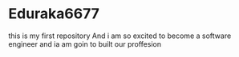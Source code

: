 # Eduraka6677
this is my first repository
 And i am so excited to become a software engineer and ia am goin to built our proffesion
